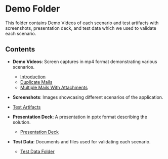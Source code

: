 # Demo Folder

This folder contains Demo Videos of each scenario and test artifacts with screenshots, presentation deck, and test data which we used to validate each scenario.

## Contents

- **Demo Videos**: Screen captures in mp4 format demonstrating various scenarios.
  - [Introduction](introduction.mp4)
  - [Duplicate Mails](DuplicateMails.mp4)
  - [Multiple Mails With Attachments](MultipleMails-WithAttachments.mp4)
- **Screenshots**: Images showcasing different scenarios of the application.
 - [Test Artifacts](TestArtifacts_SMART_EMAIL_ORCHESTRATOR.docx)
- **Presentation Deck**: A presentation in pptx format describing the solution.
  - [Presentation Deck](Smart-Email-Orchestrator-AI-Powered-Email-Classification.pptx)
- **Test Data**: Documents and files used for validating each scenario.
 
  - [Test Data Folder](TestData/)
